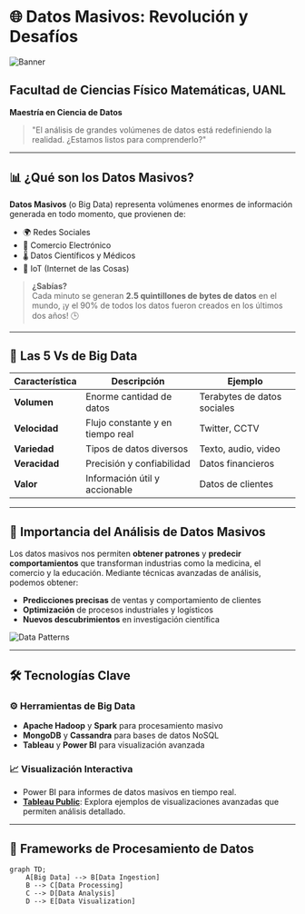 # 🌐 Datos Masivos: Revolución y Desafíos

![Banner](https://miro.medium.com/v2/resize:fit:1100/1*5x8DnkOaF5u0aIBALzcQ8A.gif)

## Facultad de Ciencias Físico Matemáticas, UANL
**Maestría en Ciencia de Datos**  
> "El análisis de grandes volúmenes de datos está redefiniendo la realidad. ¿Estamos listos para comprenderlo?"

---

## 📊 ¿Qué son los Datos Masivos?

**Datos Masivos** (o Big Data) representa volúmenes enormes de información generada en todo momento, que provienen de:
- 🌍 Redes Sociales
- 🛒 Comercio Electrónico
- 🌡️ Datos Científicos y Médicos
- 📱 IoT (Internet de las Cosas)

> **¿Sabías?**  
> Cada minuto se generan **2.5 quintillones de bytes de datos** en el mundo, ¡y el 90% de todos los datos fueron creados en los últimos dos años! 🕒

---

## 🚀 Las 5 Vs de Big Data

| Característica  | Descripción | Ejemplo |
|-----------------|-------------|---------|
| **Volumen**     | Enorme cantidad de datos | Terabytes de datos sociales |
| **Velocidad**   | Flujo constante y en tiempo real | Twitter, CCTV |
| **Variedad**    | Tipos de datos diversos | Texto, audio, video |
| **Veracidad**   | Precisión y confiabilidad | Datos financieros |
| **Valor**       | Información útil y accionable | Datos de clientes |

---

## 🧠 Importancia del Análisis de Datos Masivos

Los datos masivos nos permiten **obtener patrones** y **predecir comportamientos** que transforman industrias como la medicina, el comercio y la educación. Mediante técnicas avanzadas de análisis, podemos obtener:

- **Predicciones precisas** de ventas y comportamiento de clientes
- **Optimización** de procesos industriales y logísticos
- **Nuevos descubrimientos** en investigación científica

![Data Patterns](https://miro.medium.com/max/1400/0*LtBYo2qcbEjXjqhx.gif)

---

## 🛠️ Tecnologías Clave

### ⚙️ Herramientas de Big Data
- **Apache Hadoop** y **Spark** para procesamiento masivo
- **MongoDB** y **Cassandra** para bases de datos NoSQL
- **Tableau** y **Power BI** para visualización avanzada

### 📈 Visualización Interactiva

- Power BI para informes de datos masivos en tiempo real.
- **[Tableau Public](https://public.tableau.com)**: Explora ejemplos de visualizaciones avanzadas que permiten análisis detallado.

---

## 🧩 Frameworks de Procesamiento de Datos

```mermaid
graph TD;
    A[Big Data] --> B[Data Ingestion]
    B --> C[Data Processing]
    C --> D[Data Analysis]
    D --> E[Data Visualization]

